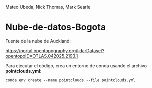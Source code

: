 Mateo Ubeda, Nick Thomas, Mark Searle
# Nube-de-datos-Bogota

Fuente de la nube de Auckland:

https://portal.opentopography.org/lidarDataset?opentopoID=OTLAS.042025.2193.1


Para ejecutar el código, crea un entorno de conda usando el archivo **pointclouds.yml**:

`conda env create --name pointclouds --file pointclouds.yml`
